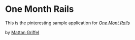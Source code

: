 # One Month Rails

This is the pinteresting sample application for
[*One Mont Rails*](http://onemonthrails.com)

by [Mattan Griffel](http://mattangriffel.com)

